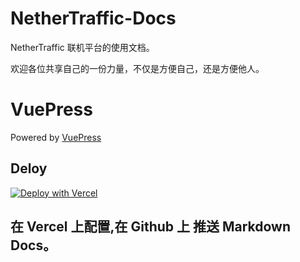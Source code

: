 # NetherTraffic-Docs

NetherTraffic 联机平台的使用文档。

欢迎各位共享自己的一份力量，不仅是方便自己，还是方便他人。

# VuePress

Powered by [VuePress](https://vuepress.vuejs.org/) 

## Deloy

[![Deploy with Vercel](https://vercel.com/button)](https://vercel.com/new/clone?repository-url=https://github.com/vercel/vercel/tree/main/examples/vuepress&template=vuepress)

## 在 Vercel 上配置,在 Github 上 推送 Markdown Docs。